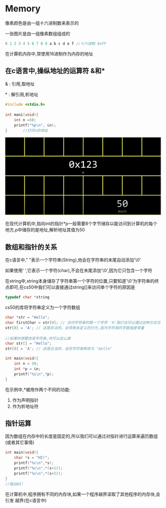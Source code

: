 # Memory

 像素颜色是由一组十六进制数来表示的

一张图片是由一组像素数组组成的



```c
0 1 2 3 4 5 6 7 8 9 a b c d e f //十六进制 0xFF
```



在计算机内存中,常使用16进制作为内存的地址



## 在c语言中,操纵地址的运算符 **&**和*****

& : 引用,取地址

\* : 解引用,析地址



```c
#include <stdio.h>

int mani(void){
    int n =50;
    printf("%p\n", &n);
}		//打印n的地址
```

![image-20231020192510339](./img/image-20231020192510339.png)

 在现代计算机中,指向int的指针*p一般需要8个字节储存以能访问到计算机的每个地方,p中储存的是地址,解析地址其值为50



## 数组和指针的关系

在c语言中," "表示一个字符串(String),他会在字符串的末尾自动添加'\0'

如果使用' ',它表示一个字符(char),不会在末尾添加'\0',因为它只包含一个字符



在string中,string本身储存了字符串第一个字符的位置,只要知道'\0'为字符串的终点即可,在cs50中我们可以直接通过string[]来访问单个字符的原因是

```c
typedef char *string
```

cs50的库将字符串定义为一个字符数组

```c
char *str = "Hello";
char firstChar = str[0]; // 访问字符串的第一个字符 'H'我们也可以通过这种方式访问字符串的单个字符
str[0] = 'A'; // 这是非法的，会导致未定义的行为,因为字符串的字面值是常量

//如果你想要改变字符串,你可以这么做
char str[] = "Hello";
str[0] = 'A'; // 这是合法的，会将字符串修改为 "Aello"

```



```c
int main(void){
    int n = 50;
    int *p = &n;
    printf("%i\n",*p);
}
```

在示例中,*被用作两个不同的功能:

1. 作为声明指针
2. 作为析地址符



## 指针运算

因为数组在内存中的长度是固定的,所以我们可以通过对指针进行运算来遍历数组(或者其它事情)

```c
int main(void){
	char *s = "HI!";
    printf("%c\n",*s);
    printf("%c\n",*(s+1));
    printf("%c\n",*(s+2));
}
//输出HI!
```

在计算机中,程序拥有不同的内存块,如果一个程序越界读取了其他程序的内存块,会引发 越界(在c语言中)







